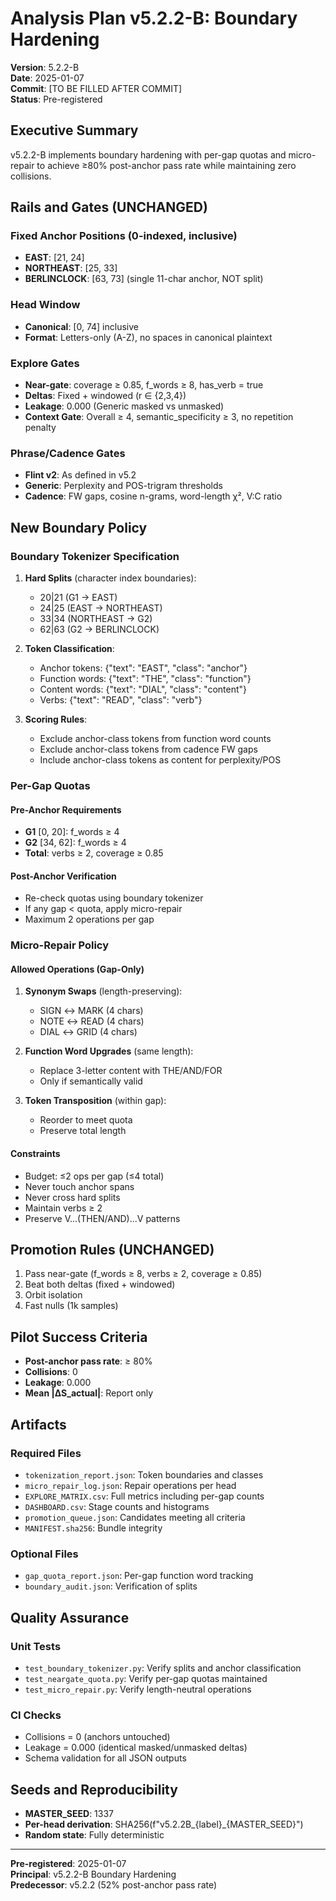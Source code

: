 # Analysis Plan v5.2.2-B: Boundary Hardening

**Version**: 5.2.2-B  
**Date**: 2025-01-07  
**Commit**: [TO BE FILLED AFTER COMMIT]  
**Status**: Pre-registered

## Executive Summary

v5.2.2-B implements boundary hardening with per-gap quotas and micro-repair to achieve ≥80% post-anchor pass rate while maintaining zero collisions.

## Rails and Gates (UNCHANGED)

### Fixed Anchor Positions (0-indexed, inclusive)
- **EAST**: [21, 24]
- **NORTHEAST**: [25, 33]  
- **BERLINCLOCK**: [63, 73] (single 11-char anchor, NOT split)

### Head Window
- **Canonical**: [0, 74] inclusive
- **Format**: Letters-only (A-Z), no spaces in canonical plaintext

### Explore Gates
- **Near-gate**: coverage ≥ 0.85, f_words ≥ 8, has_verb = true
- **Deltas**: Fixed + windowed (r ∈ {2,3,4})
- **Leakage**: 0.000 (Generic masked vs unmasked)
- **Context Gate**: Overall ≥ 4, semantic_specificity ≥ 3, no repetition penalty

### Phrase/Cadence Gates
- **Flint v2**: As defined in v5.2
- **Generic**: Perplexity and POS-trigram thresholds
- **Cadence**: FW gaps, cosine n-grams, word-length χ², V:C ratio

## New Boundary Policy

### Boundary Tokenizer Specification
1. **Hard Splits** (character index boundaries):
   - 20|21 (G1 → EAST)
   - 24|25 (EAST → NORTHEAST)
   - 33|34 (NORTHEAST → G2)
   - 62|63 (G2 → BERLINCLOCK)

2. **Token Classification**:
   - Anchor tokens: {"text": "EAST", "class": "anchor"}
   - Function words: {"text": "THE", "class": "function"}
   - Content words: {"text": "DIAL", "class": "content"}
   - Verbs: {"text": "READ", "class": "verb"}

3. **Scoring Rules**:
   - Exclude anchor-class tokens from function word counts
   - Exclude anchor-class tokens from cadence FW gaps
   - Include anchor-class tokens as content for perplexity/POS

### Per-Gap Quotas

#### Pre-Anchor Requirements
- **G1** [0, 20]: f_words ≥ 4
- **G2** [34, 62]: f_words ≥ 4
- **Total**: verbs ≥ 2, coverage ≥ 0.85

#### Post-Anchor Verification
- Re-check quotas using boundary tokenizer
- If any gap < quota, apply micro-repair
- Maximum 2 operations per gap

### Micro-Repair Policy

#### Allowed Operations (Gap-Only)
1. **Synonym Swaps** (length-preserving):
   - SIGN ↔ MARK (4 chars)
   - NOTE ↔ READ (4 chars)
   - DIAL ↔ GRID (4 chars)

2. **Function Word Upgrades** (same length):
   - Replace 3-letter content with THE/AND/FOR
   - Only if semantically valid

3. **Token Transposition** (within gap):
   - Reorder to meet quota
   - Preserve total length

#### Constraints
- Budget: ≤2 ops per gap (≤4 total)
- Never touch anchor spans
- Never cross hard splits
- Maintain verbs ≥ 2
- Preserve V...(THEN/AND)...V patterns

## Promotion Rules (UNCHANGED)

1. Pass near-gate (f_words ≥ 8, verbs ≥ 2, coverage ≥ 0.85)
2. Beat both deltas (fixed + windowed)
3. Orbit isolation
4. Fast nulls (1k samples)

## Pilot Success Criteria

- **Post-anchor pass rate**: ≥ 80%
- **Collisions**: 0
- **Leakage**: 0.000
- **Mean |ΔS_actual|**: Report only

## Artifacts

### Required Files
- `tokenization_report.json`: Token boundaries and classes
- `micro_repair_log.json`: Repair operations per head
- `EXPLORE_MATRIX.csv`: Full metrics including per-gap counts
- `DASHBOARD.csv`: Stage counts and histograms
- `promotion_queue.json`: Candidates meeting all criteria
- `MANIFEST.sha256`: Bundle integrity

### Optional Files
- `gap_quota_report.json`: Per-gap function word tracking
- `boundary_audit.json`: Verification of splits

## Quality Assurance

### Unit Tests
- `test_boundary_tokenizer.py`: Verify splits and anchor classification
- `test_neargate_quota.py`: Verify per-gap quotas maintained
- `test_micro_repair.py`: Verify length-neutral operations

### CI Checks
- Collisions = 0 (anchors untouched)
- Leakage = 0.000 (identical masked/unmasked deltas)
- Schema validation for all JSON outputs

## Seeds and Reproducibility

- **MASTER_SEED**: 1337
- **Per-head derivation**: SHA256(f"v5.2.2B_{label}_{MASTER_SEED}")
- **Random state**: Fully deterministic

---
**Pre-registered**: 2025-01-07  
**Principal**: v5.2.2-B Boundary Hardening  
**Predecessor**: v5.2.2 (52% post-anchor pass rate)